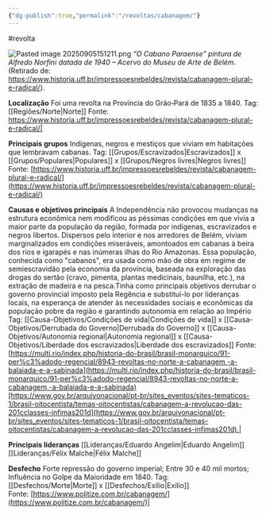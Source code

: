 ```yaml
---
{"dg-publish":true,"permalink":"/revoltas/cabanagem/"}
---
```


#revolta 

![Pasted image 20250905151211.png](/img/user/Pasted%20image%2020250905151211.png)
*“O Cabano Paraense” pintura de Alfredo Norfini datada de 1940 – Acervo do Museu de Arte de Belém*. (Retirado de: https://www.historia.uff.br/impressoesrebeldes/revista/cabanagem-plural-e-radical/).

**Localização**
Foi uma revolta na Província do Grão‑Pará de 1835 a 1840.
Tag: [[Regiões/Norte\|Norte]]
Fonte: https://www.historia.uff.br/impressoesrebeldes/revista/cabanagem-plural-e-radical/|

**Principais grupos**
Indígenas, negros e mestiços que viviam em habitações que lembravam cabanas.
Tag: [[Grupos/Escravizados\|Escravizados]] x [[Grupos/Populares\|Populares]] x [[Grupos/Negros livres\|Negros livres]]<br>Fonte: [https://www.historia.uff.br/impressoesrebeldes/revista/cabanagem-plural-e-radical/](https://www.historia.uff.br/impressoesrebeldes/revista/cabanagem-plural-e-radical/)

**Causas e objetivos principais** 
A Independência não provocou mudanças na estrutura econômica nem modificou as péssimas condições em que vivia a maior parte da população da região, formada por indígenas, escravizados e negros libertos. Dispersos pelo interior e nos arredores de Belém, viviam marginalizados em condições miseráveis, amontoados em cabanas à beira dos rios e igarapés e nas inúmeras ilhas do Rio Amazonas. Essa população, conhecida como "cabanos", era usada como mão de obra em regime de semiescravidão pela economia da província, baseada na exploração das drogas do sertão (cravo, pimenta, plantas medicinais, baunilha, etc.), na extração de madeira e na pesca.Tinha como principais objetivos derrubar o governo provincial imposto pela Regência e substituí-lo por lideranças locais, na esperança de atender às necessidades sociais e econômicas da população pobre da região e garantindo autonomia em relação ao Império
Tag: [[Causa-Objetivos/Condições de vida\|Condições de vida]] x [[Causa-Objetivos/Derrubada do Governo|Derrubada do Governo]] x [[Causa-Objetivos/Autonomia regional\|Autonomia regional]] x [[Causa-Objetivos/Liberdade dos escravizados\|Liberdade dos escravizados]]
Fonte: [https://multi.rio/index.php/historia-do-brasil/brasil-monarquico/91-per%c3%adodo-regencial/8943-revoltas-no-norte-a-cabanagem,-a-balaiada-e-a-sabinada](https://multi.rio/index.php/historia-do-brasil/brasil-monarquico/91-per%c3%adodo-regencial/8943-revoltas-no-norte-a-cabanagem,-a-balaiada-e-a-sabinada)[https://www.gov.br/arquivonacional/pt-br/sites_eventos/sites-tematicos-1/brasil-oitocentista/temas-oitocentistas/cabanagem-a-revolucao-das-201cclasses-infimas201d](https://www.gov.br/arquivonacional/pt-br/sites_eventos/sites-tematicos-1/brasil-oitocentista/temas-oitocentistas/cabanagem-a-revolucao-das-201cclasses-infimas201d).|

**Principais lideranças**
[[Lideranças/Eduardo Angelim\|Eduardo Angelim]]
[[Lideranças/Félix Malche\|Félix Malche]]

**Desfecho**
Forte repressão do governo imperial; Entre 30 e 40 mil mortos; Influência no Golpe da Maioridade em 1840.
Tag: [[Desfechos/Morte\|Morte]] x [[Desfechos/Exílio\|Exílio]]<br>Fonte: [https://www.politize.com.br/cabanagem/](https://www.politize.com.br/cabanagem/)|
